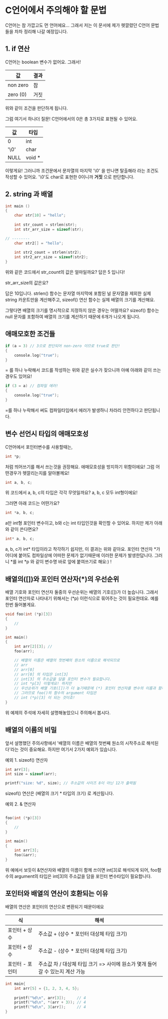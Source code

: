 # C언어에서 주의해야 할 문법
C언어는 참 가깝고도 먼 언어에요...
그래서 저는 이 문서에 제가 헷깔렸던 C언어 문법들을 차차 정리해 나갈 예정입니다.

## 1. if 연산
C언어는 boolean 변수가 없어요. 그래서!

값 | 결과
---|------
non zero | 참
zero (0) | 거짓

위와 같이 조건을 판단하게 됩니다.

그럼 여기서 하나더 질문!
C언어에서의 0은 총 3가지로 표현될 수 있어요.

값 | 타입
---|------
0 | int
'\0' | char
NULL | void *

이렇게요! 그러니까 조건문에서 문자열의 마지막 '\0' 을 만나면 탈출해라 라는 조건도 작성할 수 있어요. '\0'도 char로 표현한 0이니까 __거짓__ 으로 판단합니다.

## 2. string 과 배열

``` c
int main () 
{
	char str[10] = "hello";
	
	int str_count = strlen(str);
	int str_arr_size = sizeof(str);

// --------
	char str2[] = "hello";
	
	int str2_count = strlen(str2);
	int str2_arr_size = sizeof(str2);
}

``` 
위와 같은 코드에서 str_count의 값은 얼마일까요? 
답은 5 입니다!

str_arr_size의 값은요?

답은 10입니다.
strlen() 함수는 문자열 마지막에 포함된 널 문자열을 제외한 실제 string 카운트만을 계산해주고,
sizeof() 연산 함수는 실제 배열의 크기를 계산해요.

그렇다면 배열의 크기를 명시적으로 지정하지 않은 경우는 어떨까요?
sizeof() 함수는 null 문자를 포함하여 배열의 크기를 계산하기 때문에 6개가 나오게 됩니다.


## 애매모호한 조건들

``` c
if (a = 3) // 3으로 판단되어 non-zero 이므로 true로 판단!
{
	console.log("true");
}
``` 

= 를 하나 누락해서 코드를 작성하는 위와 같은 실수가 잦으니까 아예 아래와 같이 쓰는 경우도 있어요!

```c
if (3 = a) // 컴파일 에러!
{
	console.log("true");
}
``` 

=를 하나 누락해서 써도 컴파일타임에서 에러가 발생하니 차라리 안전하다고 판단됩니다.

## 변수 선언시 타입의 애매모호성
C언어에서 포인터변수를 사용할때는, 

``` c
int *p;
```

처럼 띄어쓰기를 해서 쓰는것을 권장해요. 애매모호성을 방지하기 위함이에요!
그럼 어떤경우가 헷깔리는지를 알아볼께요!

``` c
int a, b, c;
```

위 코드에서 a, b, c의 타입은 각각 무엇일까요?
a, b, c  모두 int형이에요!

그러면 아래 코드는 어떤가요? 

``` c
int *a, b, c;
```

a만 int형 포인터 변수이고, b와 c는 int 타입인것을 확인할 수 있어요.
하지만 제가 아래와 같이 쓴다면요?

``` c
int* a, b, c;
```

a, b, c가 int* 타입이라고 착각하기 쉽지만, 이 결과는 위와 같아요. 
포인터 연산자 *가 어디에 붙어도 컴파일상에 어떠한 문제가 없기때문에 이러한 문제가 발생한답니다.
그러니 *를 int *p 와 같이 변수명 바로 앞에 붙여쓰기로 해요:) ! 

## 배열의([])와 포인터 연산자(*)의 우선순위
배열 기호와 포인터 연산자 둘중의 우선순위는 배열의 기호([])가 더 높습니다.
그래서 포인터 연산자로 나타내기 위해서는 (*p) 이런식으로 묶어주는 것이 필요한데요.
예를 한번 들어볼게요.

``` c
void foo(int (*p)[3])
{
	//
}

int main() 
{
	int arr[2][3]; // 
	foo(arr);

	// 배열의 이름은 배열의 첫번째의 원소의 이름으로 해석되므로
	// arr
	// arr[0]
	// arr[0] 의 타입은 int[3]
	// int[3] 의 주소값을 담을 포인터 변수가 필요합니다.
	// int *p[3] 이렇게요! 하지만
	// 우선순위가 배열 기호([])가 더 높기때문에 (*) 포인터 연산자를 변수의 이름과 함께 감싸주어야 합니다.
	// 그러므로 foo()의 함수의 argument 타입은
	// int (*p)[3] 이 되는 것이죠!
}
```

위 예제의 주석에 자세히 설명해놓았으니 주의해서 봅시다.

## 배열의 이름의 비밀
앞서 설명했던 주의사항에서 '배열의 이름은 배열의 첫번째 원소의 시작주소로 해석된다'라는 것이 중요해요.
하지만 여기서 2가지 예외가 있습니다.

예외 1. sizeof() 연산자

``` c
int arr[3];
int size = sizeof(arr);

printf("size: %d", size); // 주소값의 사이즈 8이 아닌 12가 출력됨 
```

sizeof() 연산은 (배열의 크기 * 타입의 크기) 로 계산됩니다.

예외 2. & 연산자

``` c

foo(int (*p)[3])
{
 	// 
}

int main()
{
	int arr[3];
	foo(&arr);
}
```
위 예에서 보듯이 &연산자와 배열의 이름이 함께 쓰이면 int[3]로 해석되게 되어, foo함수의 argument의 타입은 int[3]의 주소값을 담을 포인터 변수타입이 필요합니다. 

## 포인터와 배열의 연산이 호환되는 이유
배열의 연산은 포인터의 연산으로 변환되기 때문이에요

식 | 해석
---|-----
포인터 + 상수 | 주소값 + (상수 * 포인터 대상체 타입 크기)
포인터 + 상수 | 주소값 - (상수 * 포인터 대상체 타입 크기)
포인터 - 포인터 | 주소값 차 / 대상체 타입 크기 => 사이에 원소가 몇개 들어갈 수 있는지 계산 가능

``` c
int main{
	int arr[5] = {1, 2, 3, 4, 5};
	
	printf("%d\n", arr[3]);     // 4
	printf("%d\n", *(arr + 3)); // 4
	printf("%d\n", 3[arr]);     // 4 
}
```


